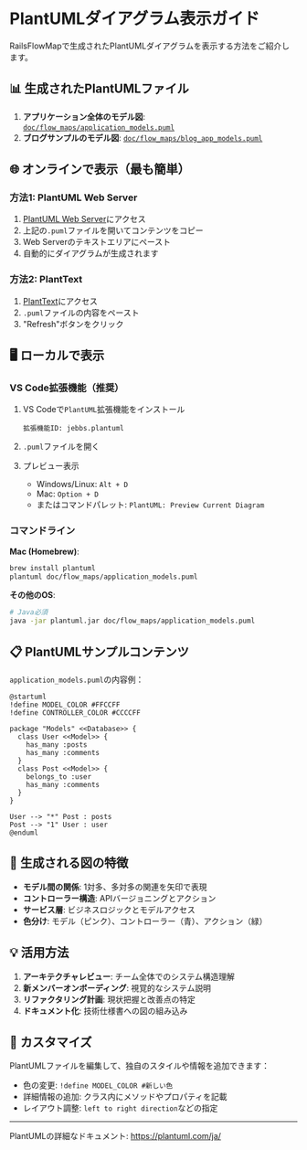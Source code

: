 # PlantUMLダイアグラム表示ガイド

RailsFlowMapで生成されたPlantUMLダイアグラムを表示する方法をご紹介します。

## 📊 生成されたPlantUMLファイル

1. **アプリケーション全体のモデル図**: [`doc/flow_maps/application_models.puml`](doc/flow_maps/application_models.puml)
2. **ブログサンプルのモデル図**: [`doc/flow_maps/blog_app_models.puml`](doc/flow_maps/blog_app_models.puml)

## 🌐 オンラインで表示（最も簡単）

### 方法1: PlantUML Web Server

1. [PlantUML Web Server](http://www.plantuml.com/plantuml/uml/)にアクセス
2. 上記の`.puml`ファイルを開いてコンテンツをコピー
3. Web Serverのテキストエリアにペースト
4. 自動的にダイアグラムが生成されます

### 方法2: PlantText

1. [PlantText](https://www.planttext.com/)にアクセス
2. `.puml`ファイルの内容をペースト
3. "Refresh"ボタンをクリック

## 🖥️ ローカルで表示

### VS Code拡張機能（推奨）

1. VS Codeで`PlantUML`拡張機能をインストール
   ```
   拡張機能ID: jebbs.plantuml
   ```

2. `.puml`ファイルを開く

3. プレビュー表示
   - Windows/Linux: `Alt + D`
   - Mac: `Option + D`
   - またはコマンドパレット: `PlantUML: Preview Current Diagram`

### コマンドライン

**Mac (Homebrew)**:
```bash
brew install plantuml
plantuml doc/flow_maps/application_models.puml
```

**その他のOS**:
```bash
# Java必須
java -jar plantuml.jar doc/flow_maps/application_models.puml
```

## 📋 PlantUMLサンプルコンテンツ

`application_models.puml`の内容例：

```plantuml
@startuml
!define MODEL_COLOR #FFCCFF
!define CONTROLLER_COLOR #CCCCFF

package "Models" <<Database>> {
  class User <<Model>> {
    has_many :posts
    has_many :comments
  }
  class Post <<Model>> {
    belongs_to :user
    has_many :comments
  }
}

User --> "*" Post : posts
Post --> "1" User : user
@enduml
```

## 🎨 生成される図の特徴

- **モデル間の関係**: 1対多、多対多の関連を矢印で表現
- **コントローラー構造**: APIバージョニングとアクション
- **サービス層**: ビジネスロジックとモデルアクセス
- **色分け**: モデル（ピンク）、コントローラー（青）、アクション（緑）

## 💡 活用方法

1. **アーキテクチャレビュー**: チーム全体でのシステム構造理解
2. **新メンバーオンボーディング**: 視覚的なシステム説明
3. **リファクタリング計画**: 現状把握と改善点の特定
4. **ドキュメント化**: 技術仕様書への図の組み込み

## 🔧 カスタマイズ

PlantUMLファイルを編集して、独自のスタイルや情報を追加できます：

- 色の変更: `!define MODEL_COLOR #新しい色`
- 詳細情報の追加: クラス内にメソッドやプロパティを記載
- レイアウト調整: `left to right direction`などの指定

---

PlantUMLの詳細なドキュメント: https://plantuml.com/ja/